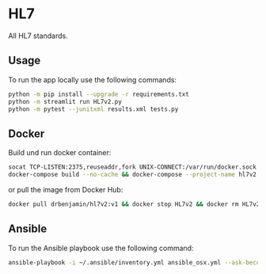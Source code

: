 # HL7
All HL7 standards.

## Usage

To run the app locally use the following commands:

```bash
python -m pip install --upgrade -r requirements.txt
python -m streamlit run HL7v2.py
python -m pytest --junitxml results.xml tests.py
```

## Docker

Build und run docker container:

```bash
socat TCP-LISTEN:2375,reuseaddr,fork UNIX-CONNECT:/var/run/docker.sock &
docker-compose build --no-cache && docker-compose --project-name hl7v2 up -d && docker image prune -fa
```

or pull the image from Docker Hub:

```bash
docker pull drbenjamin/hl7v2:v1 && docker stop HL7v2 && docker rm HL7v2 && docker run --name HL7v2 --detach -p 8501:8501 drbenjamin/hl7v2:v1
```

## Ansible

To run the Ansible playbook use the following command:

```bash
ansible-playbook -i ~/.ansible/inventory.yml ansible_osx.yml --ask-become-pass
```
